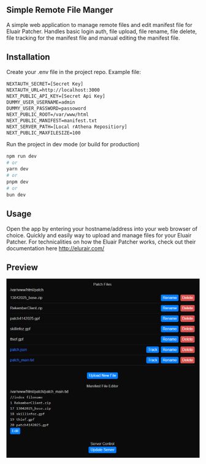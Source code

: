 ## Simple Remote File Manger
A simple web application to manage remote files and edit manifest file for Eluair Patcher.
Handles basic login auth, file upload, file rename, file delete, file tracking for the manifest file and manual editing the manifest file.

## Installation
Create your .env file in the project repo. Example file:
```.env
NEXTAUTH_SECRET=[Secret Key]
NEXTAUTH_URL=http://localhost:3000
NEXT_PUBLIC_API_KEY=[Secret Api Key]
DUMMY_USER_USERNAME=admin
DUMMY_USER_PASSWORD=passoword
NEXT_PUBLIC_ROOT=/var/www/html
NEXT_PUBLIC_MANIFEST=manifest.txt
NEXT_SERVER_PATH=[Local rAthena Repositiory]
NEXT_PUBLIC_MAXFILESIZE=100
```

Run the project in dev mode (or build for production)
```bash
npm run dev
# or
yarn dev
# or
pnpm dev
# or
bun dev
```

## Usage
Open the app by entering your hostname/address into your web browser of choice.
Quickly and easily way to upload and manage files for your Eluair Patcher.
For technicalities on how the Eluair Patcher works, check out their documentation here http://elurair.com/

## Preview
![Screenshot](./public/screenshot.png)
